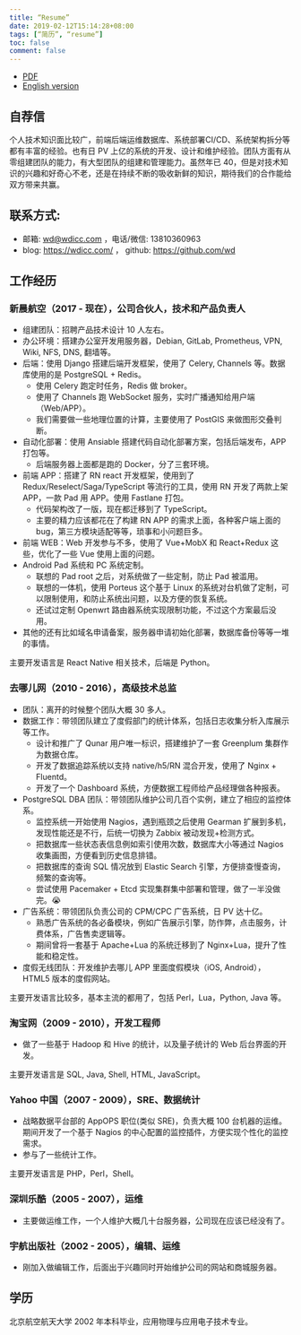 ```yaml
---
title: “Resume”
date: 2019-02-12T15:14:28+08:00
tags: [“简历”, “resume”]
toc: false
comment: false
---
```


- [PDF](/resume.pdf)
- [English version](/resume-en/)

## 自荐信

个人技术知识面比较广，前端后端运维数据库、系统部署CI/CD、系统架构拆分等都有丰富的经验。也有日 PV 上亿的系统的开发、设计和维护经验。团队方面有从零组建团队的能力，有大型团队的组建和管理能力。虽然年已 40，但是对技术知识的兴趣和好奇心不老，还是在持续不断的吸收新鲜的知识，期待我们的合作能给双方带来共赢。

## 联系方式:

* 邮箱: wd@wdicc.com ，电话/微信: 13810360963
* blog: https://wdicc.com/ ， github: https://github.com/wd

## 工作经历

### 新晨航空（2017 - 现在），公司合伙人，技术和产品负责人

- 组建团队：招聘产品技术设计 10 人左右。
- 办公环境：搭建办公室开发用服务器，Debian, GitLab, Prometheus, VPN, Wiki, NFS, DNS, 翻墙等。
- 后端：使用 Django 搭建后端开发框架，使用了 Celery, Channels 等。数据库使用的是 PostgreSQL + Redis。
  - 使用 Celery 跑定时任务，Redis 做 broker。
  - 使用了 Channels 跑 WebSocket 服务，实时广播通知给用户端（Web/APP）。
  - 我们需要做一些地理位置的计算，主要使用了 PostGIS 来做图形交叠判断。
- 自动化部署：使用 Ansiable 搭建代码自动化部署方案，包括后端发布，APP 打包等。
  - 后端服务器上面都是跑的 Docker，分了三套环境。
- 前端 APP：搭建了 RN react 开发框架，使用到了 Redux/Reselect/Saga/TypeScript 等流行的工具，使用 RN 开发了两款上架 APP，一款 Pad 用 APP。使用 Fastlane 打包。
  - 代码架构改了一版，现在都迁移到了 TypeScript。
  - 主要的精力应该都花在了构建 RN APP 的需求上面，各种客户端上面的 bug，第三方模块适配等等，琐事和小问题巨多。
- 前端 WEB：Web 开发参与不多，使用了 Vue+MobX 和 React+Redux 这些，优化了一些 Vue 使用上面的问题。
- Android Pad 系统和 PC 系统定制。
  - 联想的 Pad root 之后，对系统做了一些定制，防止 Pad 被滥用。
  - 联想的一体机，使用 Porteus 这个基于 Linux 的系统对台机做了定制，可以限制使用，和防止系统出问题，以及方便的恢复系统。
  - 还试过定制 Openwrt 路由器系统实现限制功能，不过这个方案最后没用。
- 其他的还有比如域名申请备案，服务器申请初始化部署，数据库备份等等一堆的事情。

主要开发语言是 React Native 相关技术，后端是 Python。

### 去哪儿网（2010 - 2016），高级技术总监

- 团队：离开的时候整个团队大概 30 多人。
- 数据工作：带领团队建立了度假部门的统计体系，包括日志收集分析入库展示等工作。
  - 设计和推广了 Qunar 用户唯一标识，搭建维护了一套 Greenplum 集群作为数据仓库。
  - 开发了数据追踪系统以支持 native/h5/RN 混合开发，使用了 Nginx + Fluentd。
  - 开发了一个 Dashboard 系统，方便数据工程师给产品经理做各种报表。
- PostgreSQL DBA 团队：带领团队维护公司几百个实例，建立了相应的监控体系。
  - 监控系统一开始使用 Nagios，遇到瓶颈之后使用 Gearman 扩展到多机，发现性能还是不行，后统一切换为 Zabbix 被动发现+检测方式。
  - 把数据库一些状态表信息例如索引使用次数，数据库大小等通过 Nagios 收集画图，方便看到历史信息排错。
  - 把数据库的查询 SQL 情况放到 Elastic Search 引擎，方便排查慢查询，频繁的查询等。
  - 尝试使用 Pacemaker + Etcd 实现集群集中部署和管理，做了一半没做完。😭
- 广告系统：带领团队负责公司的 CPM/CPC 广告系统，日 PV 达十亿。
  - 熟悉广告系统的各必备模块，例如广告展示引擎，防作弊，点击服务，计费体系，广告售卖逻辑等。
  - 期间曾将一套基于 Apache+Lua 的系统迁移到了 Nginx+Lua，提升了性能和稳定性。
- 度假无线团队：开发维护去哪儿 APP 里面度假模块（iOS, Android）， HTML5 版本的度假网站。

主要开发语言比较多，基本主流的都用了，包括 Perl，Lua，Python, Java 等。

### 淘宝网（2009 - 2010），开发工程师

- 做了一些基于 Hadoop 和 Hive 的统计，以及量子统计的 Web 后台界面的开发。

主要开发语言是 SQL, Java, Shell, HTML, JavaScript。

### Yahoo 中国（2007 - 2009），SRE、数据统计

- 战略数据平台部的 AppOPS 职位(类似 SRE)，负责大概 100 台机器的运维。期间开发了一个基于 Nagios 的中心配置的监控插件，方便实现个性化的监控需求。
- 参与了一些统计工作。

主要开发语言是 PHP，Perl，Shell。

### 深圳乐酷（2005 - 2007），运维

- 主要做运维工作，一个人维护大概几十台服务器，公司现在应该已经没有了。

### 宇航出版社（2002 - 2005），编辑、运维

- 刚加入做编辑工作，后面出于兴趣同时开始维护公司的网站和商城服务器。

## 学历

北京航空航天大学 2002 年本科毕业，应用物理与应用电子技术专业。
